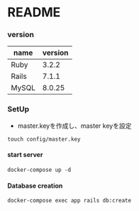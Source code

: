 # README

### version
|name|version|
|--|--|
|Ruby|3.2.2|
|Rails|7.1.1|
|MySQL|8.0.25|

### SetUp
- master.keyを作成し、master keyを設定

```
touch config/master.key
```

#### start server
```
docker-compose up -d
```

#### Database creation
```
docker-compose exec app rails db:create
```
